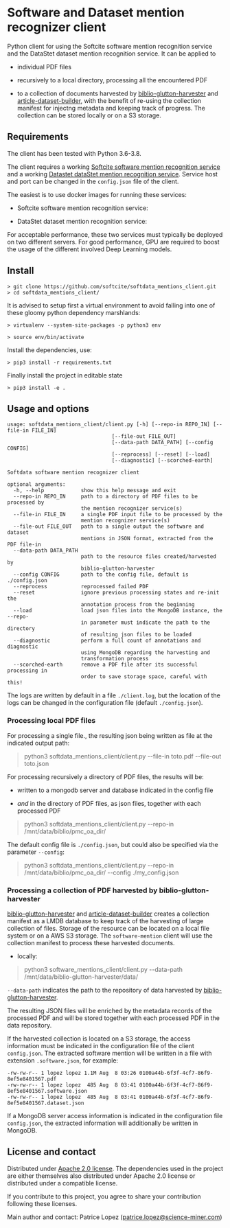 # Software and Dataset mention recognizer client

Python client for using the Softcite software mention recognition service and the DataStet dataset mention recognition service. It can be applied to 

* individual PDF files

* recursively to a local directory, processing all the encountered PDF 

* to a collection of documents harvested by [biblio-glutton-harvester](https://github.com/kermitt2/biblio-glutton-harvester) and [article-dataset-builder](https://github.com/kermitt2/article-dataset-builder), with the benefit of re-using the collection manifest for injectng metadata and keeping track of progress. The collection can be stored locally or on a S3 storage. 


## Requirements

The client has been tested with Python 3.6-3.8. 

The client requires a working [Softcite software mention recognition service](https://github.com/ourresearch/software-mentions) and a working [Datastet dataStet mention recognition service](https://github.com/kermitt2/datastet). Service host and port can be changed in the `config.json` file of the client. 

The easiest is to use docker images for running these services: 

* Softcite software mention recognition service: 

* DataStet dataset mention recognition service: 

For acceptable performance, these two services must typically be deployed on two different servers. For good performance, GPU are required to boost the usage of the different involved Deep Learning models. 

## Install

```console
> git clone https://github.com/softcite/softdata_mentions_client.git
> cd softdata_mentions_client/
```

It is advised to setup first a virtual environment to avoid falling into one of these gloomy python dependency marshlands:

```console
> virtualenv --system-site-packages -p python3 env
```

```console
> source env/bin/activate
```

Install the dependencies, use:

```console
> pip3 install -r requirements.txt
```

Finally install the project in editable state

```console
> pip3 install -e .
```


## Usage and options

```
usage: softdata_mentions_client/client.py [-h] [--repo-in REPO_IN] [--file-in FILE_IN]
                                  [--file-out FILE_OUT]
                                  [--data-path DATA_PATH] [--config CONFIG]
                                  [--reprocess] [--reset] [--load]
                                  [--diagnostic] [--scorched-earth]

Softdata software mention recognizer client

optional arguments:
  -h, --help            show this help message and exit
  --repo-in REPO_IN     path to a directory of PDF files to be processed by
                        the mention recognizer service(s)
  --file-in FILE_IN     a single PDF input file to be processed by the
                        mention recognizer service(s)
  --file-out FILE_OUT   path to a single output the software and dataset 
                        mentions in JSON format, extracted from the PDF file-in
  --data-path DATA_PATH
                        path to the resource files created/harvested by
                        biblio-glutton-harvester
  --config CONFIG       path to the config file, default is ./config.json
  --reprocess           reprocessed failed PDF
  --reset               ignore previous processing states and re-init the
                        annotation process from the beginning
  --load                load json files into the MongoDB instance, the --repo-
                        in parameter must indicate the path to the directory
                        of resulting json files to be loaded
  --diagnostic          perform a full count of annotations and diagnostic
                        using MongoDB regarding the harvesting and
                        transformation process
  --scorched-earth      remove a PDF file after its successful processing in
                        order to save storage space, careful with this!
```

The logs are written by default in a file `./client.log`, but the location of the logs can be changed in the configuration file (default `./config.json`).

### Processing local PDF files

For processing a single file., the resulting json being written as file at the indicated output path:

> python3 softdata_mentions_client/client.py --file-in toto.pdf --file-out toto.json

For processing recursively a directory of PDF files, the results will be:

* written to a mongodb server and database indicated in the config file

* *and* in the directory of PDF files, as json files, together with each processed PDF

> python3 softdata_mentions_client/client.py --repo-in /mnt/data/biblio/pmc_oa_dir/

The default config file is `./config.json`, but could also be specified via the parameter `--config`: 

> python3 softdata_mentions_client/client.py --repo-in /mnt/data/biblio/pmc_oa_dir/ --config ./my_config.json


### Processing a collection of PDF harvested by biblio-glutton-harvester

[biblio-glutton-harvester](https://github.com/kermitt2/biblio-glutton-harvester) and [article-dataset-builder](https://github.com/kermitt2/article-dataset-builder) creates a collection manifest as a LMDB database to keep track of the harvesting of large collection of files. Storage of the resource can be located on a local file system or on a AWS S3 storage. The `software-mention` client will use the collection manifest to process these harvested documents. 

* locally:

> python3 software_mentions_client/client.py --data-path /mnt/data/biblio-glutton-harvester/data/

`--data-path` indicates the path to the repository of data harvested by [biblio-glutton-harvester](https://github.com/kermitt2/biblio-glutton-harvester).

The resulting JSON files will be enriched by the metadata records of the processed PDF and will be stored together with each processed PDF in the data repository. 

If the harvested collection is located on a S3 storage, the access information must be indicated in the configuration file of the client `config.json`. The extracted software mention will be written in a file with extension `.software.json`, for example:

```
-rw-rw-r-- 1 lopez lopez 1.1M Aug  8 03:26 0100a44b-6f3f-4cf7-86f9-8ef5e8401567.pdf
-rw-rw-r-- 1 lopez lopez  485 Aug  8 03:41 0100a44b-6f3f-4cf7-86f9-8ef5e8401567.software.json
-rw-rw-r-- 1 lopez lopez  485 Aug  8 03:41 0100a44b-6f3f-4cf7-86f9-8ef5e8401567.dataset.json
```

If a MongoDB server access information is indicated in the configuration file `config.json`, the extracted information will additionally be written in MongoDB. 

## License and contact

Distributed under [Apache 2.0 license](http://www.apache.org/licenses/LICENSE-2.0). The dependencies used in the project are either themselves also distributed under Apache 2.0 license or distributed under a compatible license. 

If you contribute to this project, you agree to share your contribution following these licenses. 

Main author and contact: Patrice Lopez (<patrice.lopez@science-miner.com>)
